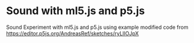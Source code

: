 # Sound with ml5.js and p5.js
Sound Experiment with ml5.js and p5.js using example modified code from https://editor.p5js.org/AndreasRef/sketches/ryLlIOJpX
